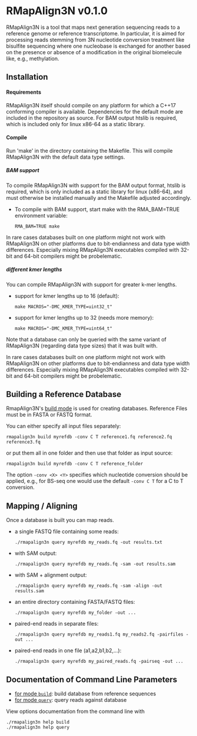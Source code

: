 # RMapAlign3N v0.1.0

RMapAlign3N is a tool that maps next generation sequencing reads to a reference genome or reference transcriptome.
In particular, it is aimed for processing reads stemming from 3N nucleotide conversion treatment like bisulfite sequencing where one nucleobase is exchanged for another based on the presence or absence of a modification in the original biomelecule like, e.g., methylation.




## Installation

#### Requirements
RMapAlign3N itself should compile on any platform for which a C++17 conforming compiler is available.
Dependencies for the default mode are included in the repository as source.
For BAM output htslib is required, which is included only for linux x86-64 as a static library.


#### Compile
Run 'make' in the directory containing the Makefile.
This will compile RMapAlign3N with the default data type settings.


##### BAM support
To compile RMapAlign3N with support for the BAM output format, htslib is required, which is only included as a static library for linux (x86-64), and must otherwise be installed manually and the Makefile adjusted accordingly.

* To compile with BAM support, start make with the RMA_BAM=TRUE environment variable:
  ```
  RMA_BAM=TRUE make
  ```

In rare cases databases built on one platform might not work with RMapAlign3N on other platforms due to bit-endianness and data type width differences. Especially mixing RMapAlign3N executables compiled with 32-bit and 64-bit compilers might be probelematic.


##### different kmer lengths
You can compile RMapAlign3N with support for greater k-mer lengths.

* support for kmer lengths up to 16 (default):
  ```
  make MACROS="-DMC_KMER_TYPE=uint32_t"
  ```

* support for kmer lengths up to 32 (needs more memory):
  ```
  make MACROS="-DMC_KMER_TYPE=uint64_t"
  ```

Note that a database can only be queried with the same variant of RMapAlign3N (regarding data type sizes) that it was built with.

In rare cases databases built on one platform might not work with RMapAlign3N on other platforms due to bit-endianness and data type width differences. Especially mixing RMapAlign3N executables compiled with 32-bit and 64-bit compilers might be probelematic.




## Building a Reference Database

RmapAlign3N's [build mode](docs/mode_build.txt) is used for creating databases.
Reference Files must be in FASTA or FASTQ format.

You can either specify all input files separately:
```
rmapalign3n build myrefdb -conv C T reference1.fq reference2.fq reference3.fq
```

or put them all in one folder and then use that folder as input source:
```
rmapalign3n build myrefdb -conv C T reference_folder
```

The option `-conv <X> <Y>` specifies which nucleotide conversion should be applied, e.g., for BS-seq one would use
the default `-conv C T` for a C to T conversion.




## Mapping / Aligning
Once a database is built you can map reads.
* a single FASTQ file containing some reads:
  ```
  ./rmapalign3n query myrefdb my_reads.fq -out results.txt
  ```
* with SAM output:
  ```
  ./rmapalign3n query myrefdb my_reads.fq -sam -out results.sam
  ```
* with SAM + alignment output:
  ```
  ./rmapalign3n query myrefdb my_reads.fq -sam -align -out results.sam
  ```
* an entire directory containing FASTA/FASTQ files:
  ```
  ./rmapalign3n query myrefdb my_folder -out ...
  ```
* paired-end reads in separate files:
  ```
  ./rmapalign3n query myrefdb my_reads1.fq my_reads2.fq -pairfiles -out ...
  ```
* paired-end reads in one file (a1,a2,b1,b2,...):
  ```
  ./rmapalign3n query myrefdb my_paired_reads.fq -pairseq -out ...
  ```



## Documentation of Command Line Parameters

* [for mode `build`](docs/mode_build.txt): build database from reference sequences
* [for mode `query`](docs/mode_query.txt): query reads against database


View options documentation from the command line with
```
./rmapalign3n help build
./rmapalign3n help query
```

